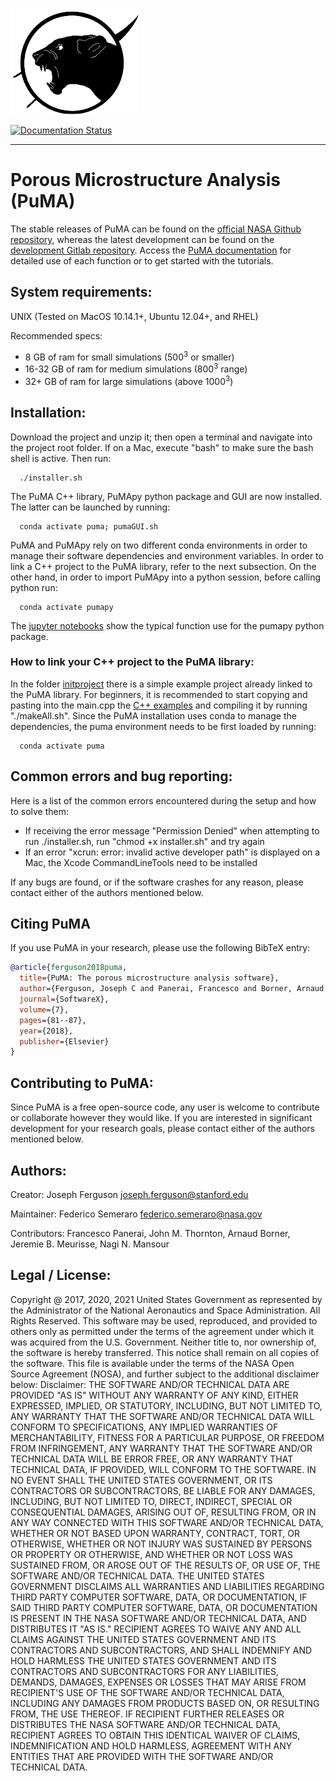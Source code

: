 ![PuMA](docs/source/puma_logo.png)

[![Documentation Status](https://readthedocs.org/projects/puma-nasa/badge/?version=latest)](https://puma-nasa.readthedocs.io/en/latest/?badge=latest)

-----

# Porous Microstructure Analysis (PuMA)

The stable releases of PuMA can be found on the [official NASA Github repository](https://github.com/nasa/puma), 
whereas the latest development can be found on the [development Gitlab repository](https://gitlab.com/jcfergus/puma-dev). Access the [PuMA documentation](https://puma-dev.readthedocs.io) for detailed use of each function or to get started with the tutorials. 

## System requirements:
UNIX (Tested on MacOS 10.14.1+, Ubuntu 12.04+, and RHEL)

Recommended specs:
- 8 GB of ram for small simulations (500<sup>3</sup> or smaller)
- 16-32 GB of ram for medium simulations (800<sup>3</sup> range)
- 32+ GB of ram for large simulations (above 1000<sup>3</sup>)

## Installation:
  
Download the project and unzip it; then open a terminal and navigate into the project root folder. If on a Mac, execute "bash" to make sure the bash shell is active. Then run:

      ./installer.sh

The PuMA C++ library, PuMApy python package and GUI are now installed. The latter can be launched by running:

      conda activate puma; pumaGUI.sh

PuMA and PuMApy rely on two different conda environments in order to manage their software dependencies and environment variables. In order to link a C++ project to the PuMA library, refer to the next subsection. On the other hand, in order to import PuMApy into a python session, before calling python run:

      conda activate pumapy

The [jupyter notebooks](./python/tutorials) show the typical function use for the pumapy python package.

### How to link your C++ project to the PuMA library:
In the folder [initproject](./cpp/initproject) there is a simple example project already linked to the PuMA library. 
For beginners, it is recommended to start copying and pasting into the main.cpp the [C++ examples](./cpp/examples/examples.cpp) and compiling it by running "./makeAll.sh".
Since the PuMA installation uses conda to manage the dependencies, the puma environment needs to be first loaded by running:

      conda activate puma

## Common errors and bug reporting:
Here is a list of the common errors encountered during the setup and how to solve them:

- If receiving the error message "Permission Denied" when attempting to run ./installer.sh, run "chmod +x installer.sh" and try again
- If an error "xcrun: error: invalid active developer path" is displayed on a Mac, the Xcode CommandLineTools need to be installed

If any bugs are found, or if the software crashes for any reason, please contact either of the authors mentioned below.

## Citing PuMA
If you use PuMA in your research, please use the following BibTeX entry:

```BibTeX
@article{ferguson2018puma,
  title={PuMA: The porous microstructure analysis software},
  author={Ferguson, Joseph C and Panerai, Francesco and Borner, Arnaud and Mansour, Nagi N},
  journal={SoftwareX},
  volume={7},
  pages={81--87},
  year={2018},
  publisher={Elsevier}
}
```

## Contributing to PuMA:
Since PuMA is a free open-source code, any user is welcome to contribute or collaborate however they would like. If you are interested in significant development for your research goals, please contact either of the authors mentioned below.

## Authors:
Creator:  Joseph Ferguson
[joseph.ferguson@stanford.edu](mailto:joseph.ferguson@stanford.edu)

Maintainer: Federico Semeraro
[federico.semeraro@nasa.gov](mailto:federico.semeraro@nasa.gov)

Contributors:
Francesco Panerai,
John M. Thornton,
Arnaud Borner, 
Jeremie B. Meurisse,
Nagi N. Mansour

## Legal / License:
Copyright @ 2017, 2020, 2021 United States Government as represented by the Administrator of the National Aeronautics and Space Administration. All Rights Reserved.
This software may be used, reproduced, and provided to others only as permitted under the terms of the agreement under which it was acquired from the U.S. Government. Neither title to, nor ownership of, the software is hereby transferred. This notice shall remain on all copies of the software.
This file is available under the terms of the NASA Open Source Agreement (NOSA), and further subject to the additional disclaimer below:
Disclaimer:
THE SOFTWARE AND/OR TECHNICAL DATA ARE PROVIDED "AS IS" WITHOUT ANY WARRANTY OF ANY KIND, EITHER EXPRESSED, IMPLIED, OR STATUTORY, INCLUDING, BUT NOT LIMITED TO, ANY WARRANTY THAT THE SOFTWARE AND/OR TECHNICAL DATA WILL CONFORM TO SPECIFICATIONS, ANY IMPLIED WARRANTIES OF MERCHANTABILITY, FITNESS FOR A PARTICULAR PURPOSE, OR FREEDOM FROM INFRINGEMENT, ANY WARRANTY THAT THE SOFTWARE AND/OR TECHNICAL DATA WILL BE ERROR FREE, OR ANY WARRANTY THAT TECHNICAL DATA, IF PROVIDED, WILL CONFORM TO THE SOFTWARE. IN NO EVENT SHALL THE UNITED STATES GOVERNMENT, OR ITS CONTRACTORS OR SUBCONTRACTORS, BE LIABLE FOR ANY DAMAGES, INCLUDING, BUT NOT LIMITED TO, DIRECT, INDIRECT, SPECIAL OR CONSEQUENTIAL DAMAGES, ARISING OUT OF, RESULTING FROM, OR IN ANY WAY CONNECTED WITH THIS SOFTWARE AND/OR TECHNICAL DATA, WHETHER OR NOT BASED UPON WARRANTY, CONTRACT, TORT, OR OTHERWISE, WHETHER OR NOT INJURY WAS SUSTAINED BY PERSONS OR PROPERTY OR OTHERWISE, AND WHETHER OR NOT LOSS WAS SUSTAINED FROM, OR AROSE OUT OF THE RESULTS OF, OR USE OF, THE SOFTWARE AND/OR TECHNICAL DATA.
THE UNITED STATES GOVERNMENT DISCLAIMS ALL WARRANTIES AND LIABILITIES REGARDING THIRD PARTY COMPUTER SOFTWARE, DATA, OR DOCUMENTATION, IF SAID THIRD PARTY COMPUTER SOFTWARE, DATA, OR DOCUMENTATION IS PRESENT IN THE NASA SOFTWARE AND/OR TECHNICAL DATA, AND DISTRIBUTES IT "AS IS."
RECIPIENT AGREES TO WAIVE ANY AND ALL CLAIMS AGAINST THE UNITED STATES GOVERNMENT AND ITS CONTRACTORS AND SUBCONTRACTORS, AND SHALL INDEMNIFY AND HOLD HARMLESS THE UNITED STATES GOVERNMENT AND ITS CONTRACTORS AND SUBCONTRACTORS FOR ANY LIABILITIES, DEMANDS, DAMAGES, EXPENSES OR LOSSES THAT MAY ARISE FROM RECIPIENT'S USE OF THE SOFTWARE AND/OR TECHNICAL DATA, INCLUDING ANY DAMAGES FROM PRODUCTS BASED ON, OR RESULTING FROM, THE USE THEREOF.
IF RECIPIENT FURTHER RELEASES OR DISTRIBUTES THE NASA SOFTWARE AND/OR TECHNICAL DATA, RECIPIENT AGREES TO OBTAIN THIS IDENTICAL WAIVER OF CLAIMS, INDEMNIFICATION AND HOLD HARMLESS, AGREEMENT WITH ANY ENTITIES THAT ARE PROVIDED WITH THE SOFTWARE AND/OR TECHNICAL DATA.